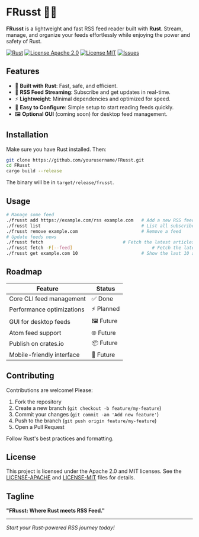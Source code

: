 # FRusst 🧠📡

**FRusst** is a lightweight and fast RSS feed reader built with **Rust**. Stream, manage, and organize your feeds effortlessly while enjoying the power and safety of Rust.

[![Rust](https://img.shields.io/badge/Rust-1.89.0-orange)](https://www.rust-lang.org/)
[![License Apache 2.0](https://img.shields.io/badge/license-Apache_2.0-blue)](LICENSE-Apache)
[![License MIT](https://img.shields.io/badge/license-MIT-blue)](LICENSE-MIT)
[![Issues](https://img.shields.io/github/issues/JonathanLT/FRusst)](https://github.com/JonathanLT/FRusst/issues)

## Features

- 🦀 **Built with Rust**: Fast, safe, and efficient.
- 📡 **RSS Feed Streaming**: Subscribe and get updates in real-time.
- ⚡ **Lightweight**: Minimal dependencies and optimized for speed.
- 🔧 **Easy to Configure**: Simple setup to start reading feeds quickly.
- 🖼️ **Optional GUI** (coming soon) for desktop feed management.

## Installation

Make sure you have Rust installed. Then:

```bash
git clone https://github.com/yourusername/FRusst.git
cd FRusst
cargo build --release
```

The binary will be in `target/release/frusst`.

## Usage

```bash
# Manage some feed
./frusst add https://example.com/rss example.com   # Add a new RSS feed with a custom name
./frusst list                                      # List all subscribed feeds
./frusst remove example.com                        # Remove a feed
# Update feeds news
./frusst fetch                              # Fetch the latest articles from all feeds 
./frusst fetch -F[--feed]                              # Fetch the latest articles from feed list, seperated by comma 
./frusst get example.com 10                        # Show the last 10 articles from a feed 
```

## Roadmap

| Feature                          | Status       |
|---------------------------------|-------------|
| Core CLI feed management          | ✅ Done      |
| Performance optimizations         | ⚡ Planned   |
| GUI for desktop feeds             | 🖼️ Future  |
| Atom feed support                 | 🌐 Future  |
| Publish on crates.io              | 📦 Future  |
| Mobile-friendly interface         | 📱 Future    |

## Contributing

Contributions are welcome! Please:

1. Fork the repository
2. Create a new branch (`git checkout -b feature/my-feature`)
3. Commit your changes (`git commit -am 'Add new feature'`)
4. Push to the branch (`git push origin feature/my-feature`)
5. Open a Pull Request

Follow Rust's best practices and formatting.

## License

This project is licensed under the Apache 2.0 and MIT licenses. See the [LICENSE-APACHE](LICENSE-APACHE) and [LICENSE-MIT](LICENSE-MIT) files for details.

## Tagline

**\"FRusst: Where Rust meets RSS Feed.\"**

---

*Start your Rust-powered RSS journey today!*
